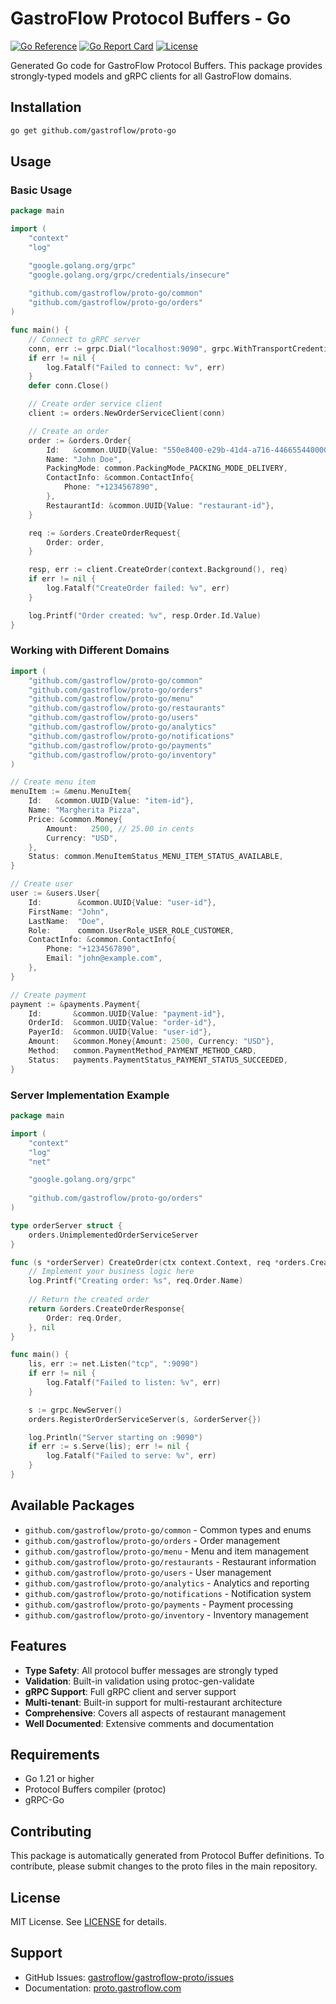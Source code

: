 # GastroFlow Protocol Buffers - Go

[![Go Reference](https://pkg.go.dev/badge/github.com/gastroflow/proto-go.svg)](https://pkg.go.dev/github.com/gastroflow/proto-go)
[![Go Report Card](https://goreportcard.com/badge/github.com/gastroflow/proto-go)](https://goreportcard.com/report/github.com/gastroflow/proto-go)
[![License](https://img.shields.io/badge/license-MIT-blue.svg)](LICENSE)

Generated Go code for GastroFlow Protocol Buffers. This package provides strongly-typed models and gRPC clients for all GastroFlow domains.

## Installation

```bash
go get github.com/gastroflow/proto-go
```

## Usage

### Basic Usage

```go
package main

import (
    "context"
    "log"

    "google.golang.org/grpc"
    "google.golang.org/grpc/credentials/insecure"
    
    "github.com/gastroflow/proto-go/common"
    "github.com/gastroflow/proto-go/orders"
)

func main() {
    // Connect to gRPC server
    conn, err := grpc.Dial("localhost:9090", grpc.WithTransportCredentials(insecure.NewCredentials()))
    if err != nil {
        log.Fatalf("Failed to connect: %v", err)
    }
    defer conn.Close()

    // Create order service client
    client := orders.NewOrderServiceClient(conn)

    // Create an order
    order := &orders.Order{
        Id:   &common.UUID{Value: "550e8400-e29b-41d4-a716-446655440000"},
        Name: "John Doe",
        PackingMode: common.PackingMode_PACKING_MODE_DELIVERY,
        ContactInfo: &common.ContactInfo{
            Phone: "+1234567890",
        },
        RestaurantId: &common.UUID{Value: "restaurant-id"},
    }

    req := &orders.CreateOrderRequest{
        Order: order,
    }

    resp, err := client.CreateOrder(context.Background(), req)
    if err != nil {
        log.Fatalf("CreateOrder failed: %v", err)
    }

    log.Printf("Order created: %v", resp.Order.Id.Value)
}
```

### Working with Different Domains

```go
import (
    "github.com/gastroflow/proto-go/common"
    "github.com/gastroflow/proto-go/orders"
    "github.com/gastroflow/proto-go/menu"
    "github.com/gastroflow/proto-go/restaurants"
    "github.com/gastroflow/proto-go/users"
    "github.com/gastroflow/proto-go/analytics"
    "github.com/gastroflow/proto-go/notifications"
    "github.com/gastroflow/proto-go/payments"
    "github.com/gastroflow/proto-go/inventory"
)

// Create menu item
menuItem := &menu.MenuItem{
    Id:   &common.UUID{Value: "item-id"},
    Name: "Margherita Pizza",
    Price: &common.Money{
        Amount:   2500, // 25.00 in cents
        Currency: "USD",
    },
    Status: common.MenuItemStatus_MENU_ITEM_STATUS_AVAILABLE,
}

// Create user
user := &users.User{
    Id:        &common.UUID{Value: "user-id"},
    FirstName: "John",
    LastName:  "Doe",
    Role:      common.UserRole_USER_ROLE_CUSTOMER,
    ContactInfo: &common.ContactInfo{
        Phone: "+1234567890",
        Email: "john@example.com",
    },
}

// Create payment
payment := &payments.Payment{
    Id:       &common.UUID{Value: "payment-id"},
    OrderId:  &common.UUID{Value: "order-id"},
    PayerId:  &common.UUID{Value: "user-id"},
    Amount:   &common.Money{Amount: 2500, Currency: "USD"},
    Method:   common.PaymentMethod_PAYMENT_METHOD_CARD,
    Status:   payments.PaymentStatus_PAYMENT_STATUS_SUCCEEDED,
}
```

### Server Implementation Example

```go
package main

import (
    "context"
    "log"
    "net"

    "google.golang.org/grpc"
    
    "github.com/gastroflow/proto-go/orders"
)

type orderServer struct {
    orders.UnimplementedOrderServiceServer
}

func (s *orderServer) CreateOrder(ctx context.Context, req *orders.CreateOrderRequest) (*orders.CreateOrderResponse, error) {
    // Implement your business logic here
    log.Printf("Creating order: %s", req.Order.Name)
    
    // Return the created order
    return &orders.CreateOrderResponse{
        Order: req.Order,
    }, nil
}

func main() {
    lis, err := net.Listen("tcp", ":9090")
    if err != nil {
        log.Fatalf("Failed to listen: %v", err)
    }

    s := grpc.NewServer()
    orders.RegisterOrderServiceServer(s, &orderServer{})

    log.Println("Server starting on :9090")
    if err := s.Serve(lis); err != nil {
        log.Fatalf("Failed to serve: %v", err)
    }
}
```

## Available Packages

- `github.com/gastroflow/proto-go/common` - Common types and enums
- `github.com/gastroflow/proto-go/orders` - Order management
- `github.com/gastroflow/proto-go/menu` - Menu and item management
- `github.com/gastroflow/proto-go/restaurants` - Restaurant information
- `github.com/gastroflow/proto-go/users` - User management
- `github.com/gastroflow/proto-go/analytics` - Analytics and reporting
- `github.com/gastroflow/proto-go/notifications` - Notification system
- `github.com/gastroflow/proto-go/payments` - Payment processing
- `github.com/gastroflow/proto-go/inventory` - Inventory management

## Features

- **Type Safety**: All protocol buffer messages are strongly typed
- **Validation**: Built-in validation using protoc-gen-validate
- **gRPC Support**: Full gRPC client and server support
- **Multi-tenant**: Built-in support for multi-restaurant architecture
- **Comprehensive**: Covers all aspects of restaurant management
- **Well Documented**: Extensive comments and documentation

## Requirements

- Go 1.21 or higher
- Protocol Buffers compiler (protoc)
- gRPC-Go

## Contributing

This package is automatically generated from Protocol Buffer definitions. 
To contribute, please submit changes to the proto files in the main repository.

## License

MIT License. See [LICENSE](LICENSE) for details.

## Support

- GitHub Issues: [gastroflow/gastroflow-proto/issues](https://github.com/gastroflow/gastroflow-proto/issues)
- Documentation: [proto.gastroflow.com](https://proto.gastroflow.com)